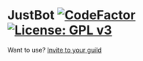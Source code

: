 # JustBot [![CodeFactor](https://www.codefactor.io/repository/github/helikespuppy/justbot/badge)](https://www.codefactor.io/repository/github/helikespuppy/justbot) [![License: GPL v3](https://img.shields.io/badge/License-GPLv3-blue.svg)](https://www.gnu.org/licenses/gpl-3.0)

Want to use? [Invite to your guild](https://discord.com/oauth2/authorize?client_id=1204923757638975609&permissions=277062404416&scope=bot+applications.commands)
